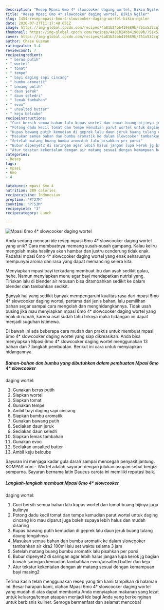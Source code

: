 ```yaml
---
description: "Resep Mpasi 6mo 4* slowcooker daging wortel, Bikin Ngiler"
title: "Resep Mpasi 6mo 4* slowcooker daging wortel, Bikin Ngiler"
slug: 1454-resep-mpasi-6mo-4-slowcooker-daging-wortel-bikin-ngiler
date: 2020-07-27T11:17:48.051Z
image: https://img-global.cpcdn.com/recipes/4a81b24bb419689b/751x532cq70/mpasi-6mo-4-slowcooker-daging-wortel-foto-resep-utama.jpg
thumbnail: https://img-global.cpcdn.com/recipes/4a81b24bb419689b/751x532cq70/mpasi-6mo-4-slowcooker-daging-wortel-foto-resep-utama.jpg
cover: https://img-global.cpcdn.com/recipes/4a81b24bb419689b/751x532cq70/mpasi-6mo-4-slowcooker-daging-wortel-foto-resep-utama.jpg
author: Chase Guzman
ratingvalue: 3.4
reviewcount: 7
recipeingredient:
- " beras putih"
- " wortel"
- " tomat"
- " tempe"
- " bayi daging sapi cincang"
- " bumbu aromatik"
- " bawang putih"
- " daun jeruk"
- " daun seledri"
- " lemak tambahan"
- " evoo"
- " unsalted butter"
- " keju belcube"
recipeinstructions:
- "Cuci bersih semua bahan lalu kupas wortel dan tomat buang bijinya juga kulitnya"
- "Potong dadu kecil tomat dan tempe kemudian parut wortel untuk daging cincang klo mau diparut juga boleh supaya lebih halus dan mudah disaring"
- "Kupas bawang putih kemudian di geprek lalu daun jeruk buang tulang daung tengahnya"
- "Masukan semua bahan dan bumbu aromatik ke dalam slowcooker tambahkan air kira2 100ml lalu set waktu selama 3 jam"
- "Setelah matang buang bumbu aromatik lalu pisahkan per porsi"
- "Bubur dipenyet2 di saringan agar lebih halus jangan lupa kerok jg bagian bawah saringan kemudian tambahkan evoo/unsalted butter dan keju"
- "Atur tekstur kekentalan dengan air matang sesuai dengan kemampuan bayi masing2"
categories:
- Resep
tags:
- mpasi
- 6mo
- 4

katakunci: mpasi 6mo 4 
nutrition: 289 calories
recipecuisine: Indonesian
preptime: "PT27M"
cooktime: "PT53M"
recipeyield: "3"
recipecategory: Lunch

---
```



![Mpasi 6mo 4* slowcooker
daging wortel](https://img-global.cpcdn.com/recipes/4a81b24bb419689b/751x532cq70/mpasi-6mo-4-slowcooker-daging-wortel-foto-resep-utama.jpg)

Anda sedang mencari ide resep mpasi 6mo 4* slowcooker
daging wortel yang unik? Cara membuatnya memang susah-susah gampang. Kalau keliru mengolah maka hasilnya akan hambar dan justru cenderung tidak enak. Padahal mpasi 6mo 4* slowcooker
daging wortel yang enak seharusnya mempunyai aroma dan rasa yang dapat memancing selera kita.

Menyiapkan mpasi bayi terkadang membuat ibu dan ayah sedikit galau, hehe. Namun menyiapkan menu agar bayi mendapatkan nutrisi yang. Tiriskan lalu di blender air rebusan bisa ditambahkan sedikit ke dalam blender dan tambahkan sedikit.

Banyak hal yang sedikit banyak mempengaruhi kualitas rasa dari mpasi 6mo 4* slowcooker
daging wortel, pertama dari jenis bahan, lalu pemilihan bahan segar sampai cara mengolah dan menghidangkannya. Tidak usah pusing jika mau menyiapkan mpasi 6mo 4* slowcooker
daging wortel yang enak di rumah, karena asal sudah tahu triknya maka hidangan ini dapat menjadi suguhan istimewa.


Di bawah ini ada beberapa cara mudah dan praktis untuk membuat mpasi 6mo 4* slowcooker
daging wortel yang siap dikreasikan. Anda bisa menyiapkan Mpasi 6mo 4* slowcooker
daging wortel menggunakan 13 bahan dan 7 langkah pembuatan. Berikut ini cara untuk menyiapkan hidangannya.

<!--inarticleads1-->

##### Bahan-bahan dan bumbu yang dibutuhkan dalam pembuatan Mpasi 6mo 4* slowcooker
daging wortel:

1. Gunakan  beras putih
1. Siapkan  wortel
1. Siapkan  tomat
1. Gunakan  tempe
1. Ambil  bayi daging sapi cincang
1. Siapkan  bumbu aromatik
1. Gunakan  bawang putih
1. Sediakan  daun jeruk
1. Sediakan  daun seledri
1. Siapkan  lemak tambahan
1. Gunakan  evoo
1. Sediakan  unsalted butter
1. Ambil  keju belcube


Sayuran ini menjaga kadar gula darah sampai mencegah penyakit jantung. KOMPAS.com - Wortel adalah sayuran dengan julukan asupan sehat bergizi sempurna. Sayuran bernama latin Daucus carota ini memiliki reputasi baik. 

<!--inarticleads2-->

##### Langkah-langkah membuat Mpasi 6mo 4* slowcooker
daging wortel:

1. Cuci bersih semua bahan lalu kupas wortel dan tomat buang bijinya juga kulitnya
1. Potong dadu kecil tomat dan tempe kemudian parut wortel untuk daging cincang klo mau diparut juga boleh supaya lebih halus dan mudah disaring
1. Kupas bawang putih kemudian di geprek lalu daun jeruk buang tulang daung tengahnya
1. Masukan semua bahan dan bumbu aromatik ke dalam slowcooker tambahkan air kira2 100ml lalu set waktu selama 3 jam
1. Setelah matang buang bumbu aromatik lalu pisahkan per porsi
1. Bubur dipenyet2 di saringan agar lebih halus jangan lupa kerok jg bagian bawah saringan kemudian tambahkan evoo/unsalted butter dan keju
1. Atur tekstur kekentalan dengan air matang sesuai dengan kemampuan bayi masing2




Terima kasih telah menggunakan resep yang tim kami tampilkan di halaman ini. Besar harapan kami, olahan Mpasi 6mo 4* slowcooker
daging wortel yang mudah di atas dapat membantu Anda menyiapkan makanan yang lezat untuk keluarga/teman ataupun menjadi ide bagi Anda yang berkeinginan untuk berbisnis kuliner. Semoga bermanfaat dan selamat mencoba!
